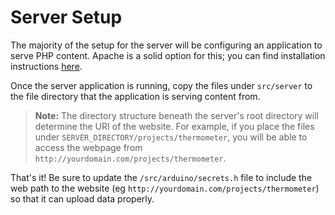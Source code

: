 # Server Setup

The majority of the setup for the server will be configuring an application to serve PHP content. Apache is a solid option for this; you can find installation instructions [here](https://httpd.apache.org/docs/2.4/install.html).

Once the server application is running, copy the files under `src/server` to the file directory that the application is serving content from. 
> **Note:** The directory structure beneath the server's root directory will determine the URI of the website. For example, if you place the files under `SERVER_DIRECTORY/projects/thermometer`, you will be able to access the webpage from `http://yourdomain.com/projects/thermometer`.

That's it! Be sure to update the `/src/arduino/secrets.h` file to include the web path to the website (eg `http://yourdomain.com/projects/thermometer`) so that it can upload data properly.